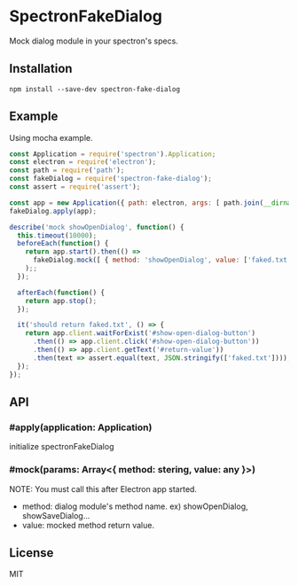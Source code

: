 # SpectronFakeDialog

Mock dialog module in your spectron's specs.

## Installation

```
npm install --save-dev spectron-fake-dialog
```

## Example

Using mocha example.

```js
const Application = require('spectron').Application;
const electron = require('electron');
const path = require('path');
const fakeDialog = require('spectron-fake-dialog');
const assert = require('assert');

const app = new Application({ path: electron, args: [ path.join(__dirname, '.') ] });
fakeDialog.apply(app);

describe('mock showOpenDialog', function() {
  this.timeout(10000);
  beforeEach(function() {
    return app.start().then(() =>
      fakeDialog.mock([ { method: 'showOpenDialog', value: ['faked.txt'] } ])
    );;
  });

  afterEach(function() {
    return app.stop();
  });

  it('should return faked.txt', () => {
    return app.client.waitForExist('#show-open-dialog-button')
      .then(() => app.client.click('#show-open-dialog-button'))
      .then(() => app.client.getText('#return-value'))
      .then(text => assert.equal(text, JSON.stringify(['faked.txt'])));
  });
});
```

## API

### #apply(application: Application)

initialize spectronFakeDialog

### #mock(params: Array<{ method: stering, value: any }>)

NOTE: You must call this after Electron app started.

- method: dialog module's method name. ex) showOpenDialog, showSaveDialog...
- value: mocked method return value.

## License

MIT
